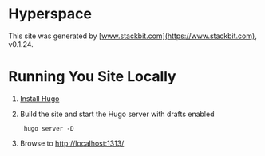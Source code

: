 # Hyperspace

This site was generated by [www.stackbit.com](https://www.stackbit.com), v0.1.24.


# Running You Site Locally

1. [Install Hugo](https://gohugo.io/getting-started/quick-start/#step-1-install-hugo)

2. Build the site and start the Hugo server with drafts enabled

        hugo server -D

3. Browse to [http://localhost:1313/](http://localhost:1313/)
